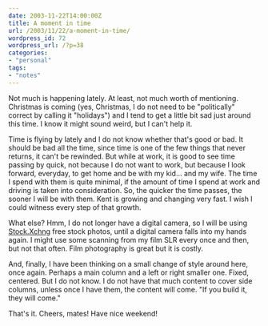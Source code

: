 ```yaml
---
date: 2003-11-22T14:00:00Z
title: A moment in time
url: /2003/11/22/a-moment-in-time/
wordpress_id: 72
wordpress_url: /?p=38
categories:
- "personal"
tags:
- "notes"
---
```


Not much is happening lately. At least, not much worth of mentioning. Christmas is coming (yes, Christmas, I do not need to be "politically" correct by calling it "holidays") and I tend to get a little bit sad just around this time. I know it might sound weird, but I can't help it.

Time is flying by lately and I do not know whether that's good or bad. It should be bad all the time, since time is one of the few things that never returns, it can't be rewinded. But while at work, it is good to see time passing by quick, not because I do not want to work, but because I look forward, everyday, to get home and be with my kid... and my wife. The time I spend with them is quite minimal, if the amount of time I spend at work and driving is taken into consideration. So, the quicker the time passes, the sooner I will be with them. Kent is growing and changing very fast. I wish I could witness every step of that growth.

What else? Hmm, I do not longer have a digital camera, so I will be using <a href="http://www.sxc.hu/" title="Stock.Xchng">Stock.Xchng</a> free stock photos, until a digital camera falls into my hands again. I might use some scanning from my film SLR every once and then, but not that often. Film photography is great but it is costly.

And, finally, I have been thinking on a small change of style around here, once again. Perhaps a main column and a left or right smaller one. Fixed, centered. But I do not know. I do not have that much content to cover side columns, unless once I have them, the content will come. "If you build it, they will come."

That's it. Cheers, mates! Have nice weekend!
